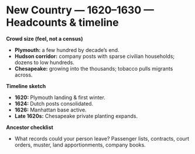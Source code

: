 # New Country — 1620–1630 — Headcounts & timeline

**Crowd size (feel, not a census)**
- **Plymouth:** a few hundred by decade’s end.  
- **Hudson corridor:** company posts with sparse civilian households; dozens to low hundreds.  
- **Chesapeake:** growing into the thousands; tobacco pulls migrants across.

**Timeline sketch**
- **1620:** Plymouth landing & first winter.  
- **1624:** Dutch posts consolidated.  
- **1626:** Manhattan base active.  
- **Late 1620s:** Chesapeake private planting expands.

**Ancestor checklist**
- What records could your person leave? Passenger lists, contracts, court orders, muster, land apportionments, company books.

